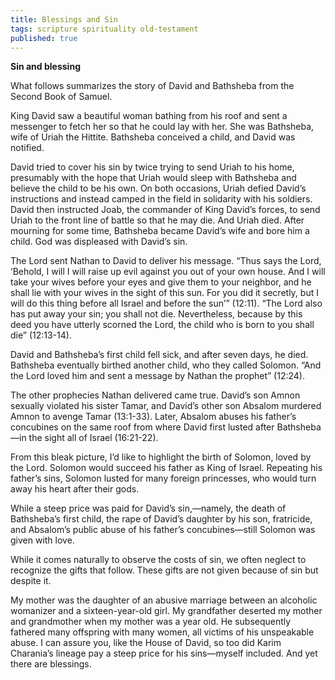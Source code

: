 ```yaml
---
title: Blessings and Sin
tags: scripture spirituality old-testament
published: true
---
```

**Sin and blessing**

What follows summarizes the story of David and Bathsheba from the Second Book of Samuel.

King David saw a beautiful woman bathing from his roof and sent a messenger to fetch her so that he could lay with her. She was Bathsheba, wife of Uriah the Hittite. Bathsheba conceived a child, and David was notified.

David tried to cover his sin by twice trying to send Uriah to his home, presumably with the hope that Uriah would sleep with Bathsheba and believe the child to be his own. On both occasions, Uriah defied David’s instructions and instead camped in the field in solidarity with his soldiers. David then instructed Joab, the commander of King David’s forces, to send Uriah to the front line of battle so that he may die. And Uriah died. After mourning for some time, Bathsheba became David’s wife and bore him a child. God was displeased with David’s sin.

The Lord sent Nathan to David to deliver his message. “Thus says the Lord, ‘Behold, I will I will raise up evil against you out of your own house. And I will take your wives before your eyes and give them to your neighbor, and he shall lie with your wives in the sight of this sun. For you did it secretly, but I will do this thing before all Israel and before the sun’” (12:11). “The Lord also has put away your sin; you shall not die. Nevertheless, because by this deed you have utterly scorned the Lord, the child who is born to you shall die” (12:13-14).

David and Bathsheba’s first child fell sick, and after seven days, he died. Bathsheba eventually birthed another child, who they called Solomon. “And the Lord loved him and sent a message by Nathan the prophet” (12:24). 

The other prophecies Nathan delivered came true. David’s son Amnon sexually violated his sister Tamar, and David’s other son Absalom murdered Amnon to avenge Tamar (13:1-33). Later, Absalom abuses his father’s concubines on the same roof from where David first lusted after Bathsheba—in the sight all of Israel (16:21-22).

From this bleak picture, I’d like to highlight the birth of Solomon, loved by the Lord. Solomon would succeed his father as King of Israel. Repeating his father’s sins, Solomon lusted for many foreign princesses, who would turn away his heart after their gods.

While a steep price was paid for David’s sin,—namely, the death of Bathsheba’s first child, the rape of David’s daughter by his son, fratricide, and Absalom’s public abuse of his father’s concubines—still Solomon was given with love.

While it comes naturally to observe the costs of sin, we often neglect to recognize the gifts that follow. These gifts are not given because of sin but despite it.

My mother was the daughter of an abusive marriage between an alcoholic womanizer and a sixteen-year-old girl. My grandfather deserted my mother and grandmother when my mother was a year old. He subsequently fathered many offspring with many women, all victims of his unspeakable abuse. I can assure you, like the House of David, so too did Karim Charania’s lineage pay a steep price for his sins—myself included. And yet there are blessings.